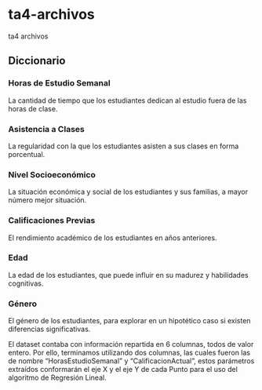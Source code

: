 # ta4-archivos
ta4 archivos
## Diccionario
### Horas de Estudio Semanal
La cantidad de tiempo que los estudiantes dedican al estudio fuera de las horas de clase.

### Asistencia a Clases
La regularidad con la que los estudiantes asisten a sus clases en forma porcentual.

### Nivel Socioeconómico
La situación económica y social de los estudiantes y sus familias, a mayor número mejor situación.

### Calificaciones Previas
El rendimiento académico de los estudiantes en años anteriores.

### Edad
La edad de los estudiantes, que puede influir en su madurez y habilidades cognitivas.

### Género
El género de los estudiantes, para explorar en un hipotético caso si existen diferencias significativas.

El dataset contaba con información repartida en 6 columnas, todos de valor entero. Por ello, terminamos utilizando dos columnas, las cuales fueron las de nombre “HorasEstudioSemanal” y “CalificacionActual”, estos parámetros extraídos conformarán el eje X y el eje Y de cada Punto para el uso del algoritmo de Regresión Lineal.
